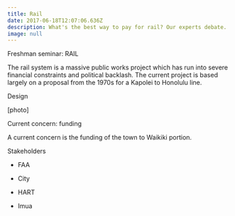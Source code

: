 ```yaml
---
title: Rail
date: 2017-06-18T12:07:06.636Z
description: What's the best way to pay for rail? Our experts debate.
image: null
---
```

Freshman seminar: RAIL

The rail system is a massive public works project which has run into severe financial constraints and political backlash. The current project is based largely on a proposal from the 1970s for a Kapolei to Honolulu line.

Design

\[photo\]

Current concern: funding

A current concern is the funding of the town to Waikiki portion.

Stakeholders

- FAA

- City

- HART

- Imua
